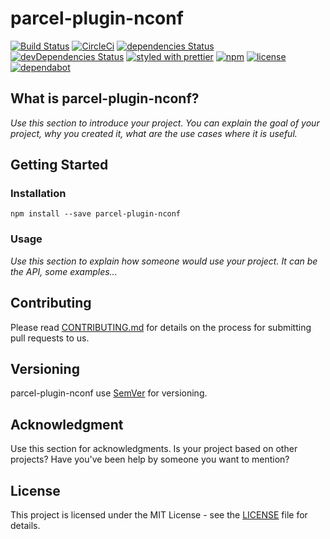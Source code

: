 # parcel-plugin-nconf

[![Build Status](https://travis-ci.org/airtonix/parcel-plugin-nconf.svg?branch=master)]()
[![CircleCi](https://circleci.com/gh/airtonix/parcel-plugin-nconf/tree/master.svg?style=shield)]()
[![dependencies Status](https://david-dm.org/airtonix/parcel-plugin-nconf/status.svg)](https://david-dm.org/airtonix/parcel-plugin-nconf)
[![devDependencies Status](https://david-dm.org/airtonix/parcel-plugin-nconf/dev-status.svg)](https://david-dm.org/airtonix/parcel-plugin-nconf?type=dev)
[![styled with prettier](https://img.shields.io/badge/styled_with-prettier-ff69b4.svg)](https://github.com/prettier/prettier)
[![npm](https://img.shields.io/npm/v/parcel-plugin-nconf.svg)](https://www.npmjs.com/package/parcel-plugin-nconf)
[![license](https://img.shields.io/github/license/airtonix/parcel-plugin-nconf.svg)]()
[![dependabot](https://img.shields.io/badge/dependabot-enabled-brightgreen.svg?style=plastic&logo=dependabot)]()


## What is parcel-plugin-nconf?

_Use this section to introduce your project. You can explain the goal of your project, why you created it, what are the use cases where it is useful._

## Getting Started

### Installation

```
npm install --save parcel-plugin-nconf
```

### Usage

_Use this section to explain how someone would use your project. It can be the API, some examples..._

## Contributing

Please read [CONTRIBUTING.md](./CONTRIBUTING.md) for details on the process for submitting pull requests to us.

## Versioning

parcel-plugin-nconf use [SemVer](http://semver.org/) for versioning.

## Acknowledgment

Use this section for acknowledgments. Is your project based on other projects? Have you've been help by someone you want to mention?

## License

This project is licensed under the MIT License - see the [LICENSE](LICENSE) file
for details.
